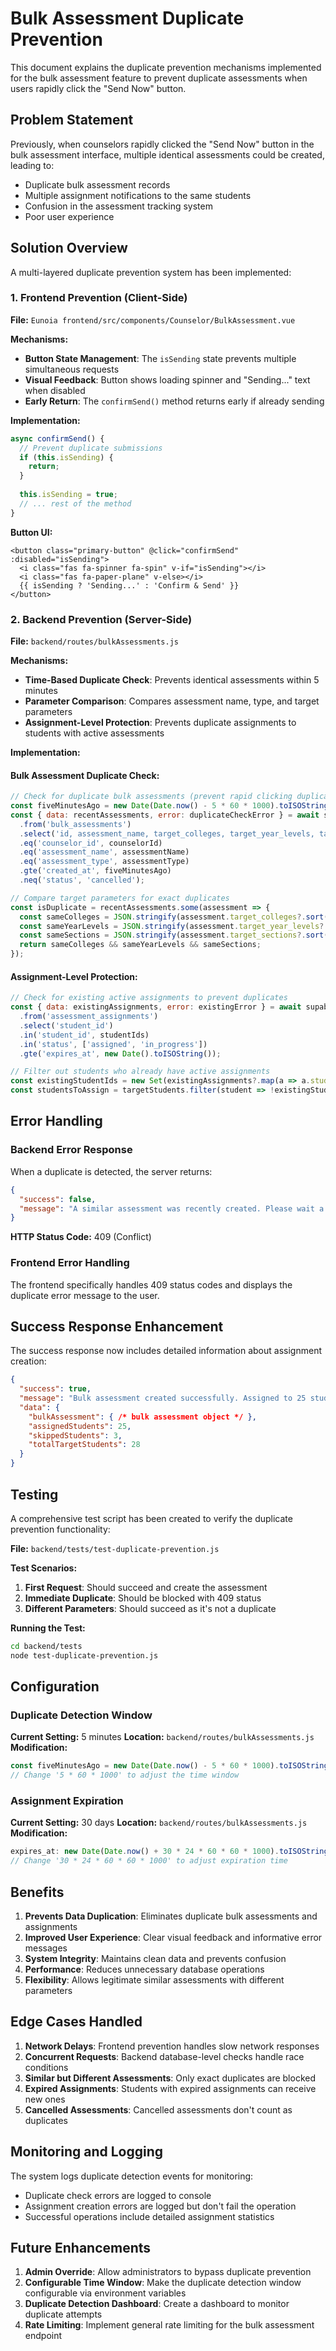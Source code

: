 # Bulk Assessment Duplicate Prevention

This document explains the duplicate prevention mechanisms implemented for the bulk assessment feature to prevent duplicate assessments when users rapidly click the "Send Now" button.

## Problem Statement

Previously, when counselors rapidly clicked the "Send Now" button in the bulk assessment interface, multiple identical assessments could be created, leading to:
- Duplicate bulk assessment records
- Multiple assignment notifications to the same students
- Confusion in the assessment tracking system
- Poor user experience

## Solution Overview

A multi-layered duplicate prevention system has been implemented:

### 1. Frontend Prevention (Client-Side)

**File:** `Eunoia frontend/src/components/Counselor/BulkAssessment.vue`

**Mechanisms:**
- **Button State Management**: The `isSending` state prevents multiple simultaneous requests
- **Visual Feedback**: Button shows loading spinner and "Sending..." text when disabled
- **Early Return**: The `confirmSend()` method returns early if already sending

**Implementation:**
```javascript
async confirmSend() {
  // Prevent duplicate submissions
  if (this.isSending) {
    return;
  }
  
  this.isSending = true;
  // ... rest of the method
}
```

**Button UI:**
```vue
<button class="primary-button" @click="confirmSend" :disabled="isSending">
  <i class="fas fa-spinner fa-spin" v-if="isSending"></i>
  <i class="fas fa-paper-plane" v-else></i>
  {{ isSending ? 'Sending...' : 'Confirm & Send' }}
</button>
```

### 2. Backend Prevention (Server-Side)

**File:** `backend/routes/bulkAssessments.js`

**Mechanisms:**
- **Time-Based Duplicate Check**: Prevents identical assessments within 5 minutes
- **Parameter Comparison**: Compares assessment name, type, and target parameters
- **Assignment-Level Protection**: Prevents duplicate assignments to students with active assessments

**Implementation:**

#### Bulk Assessment Duplicate Check:
```javascript
// Check for duplicate bulk assessments (prevent rapid clicking duplicates)
const fiveMinutesAgo = new Date(Date.now() - 5 * 60 * 1000).toISOString();
const { data: recentAssessments, error: duplicateCheckError } = await supabase
  .from('bulk_assessments')
  .select('id, assessment_name, target_colleges, target_year_levels, target_sections')
  .eq('counselor_id', counselorId)
  .eq('assessment_name', assessmentName)
  .eq('assessment_type', assessmentType)
  .gte('created_at', fiveMinutesAgo)
  .neq('status', 'cancelled');

// Compare target parameters for exact duplicates
const isDuplicate = recentAssessments.some(assessment => {
  const sameColleges = JSON.stringify(assessment.target_colleges?.sort()) === JSON.stringify(targetColleges?.sort());
  const sameYearLevels = JSON.stringify(assessment.target_year_levels?.sort()) === JSON.stringify(targetYearLevels?.sort());
  const sameSections = JSON.stringify(assessment.target_sections?.sort()) === JSON.stringify(targetSections?.sort());
  return sameColleges && sameYearLevels && sameSections;
});
```

#### Assignment-Level Protection:
```javascript
// Check for existing active assignments to prevent duplicates
const { data: existingAssignments, error: existingError } = await supabase
  .from('assessment_assignments')
  .select('student_id')
  .in('student_id', studentIds)
  .in('status', ['assigned', 'in_progress'])
  .gte('expires_at', new Date().toISOString());

// Filter out students who already have active assignments
const existingStudentIds = new Set(existingAssignments?.map(a => a.student_id) || []);
const studentsToAssign = targetStudents.filter(student => !existingStudentIds.has(student.id));
```

## Error Handling

### Backend Error Response
When a duplicate is detected, the server returns:
```json
{
  "success": false,
  "message": "A similar assessment was recently created. Please wait a few minutes before creating another identical assessment."
}
```
**HTTP Status Code:** 409 (Conflict)

### Frontend Error Handling
The frontend specifically handles 409 status codes and displays the duplicate error message to the user.

## Success Response Enhancement

The success response now includes detailed information about assignment creation:

```json
{
  "success": true,
  "message": "Bulk assessment created successfully. Assigned to 25 students. 3 students were skipped as they already have active assignments.",
  "data": {
    "bulkAssessment": { /* bulk assessment object */ },
    "assignedStudents": 25,
    "skippedStudents": 3,
    "totalTargetStudents": 28
  }
}
```

## Testing

A comprehensive test script has been created to verify the duplicate prevention functionality:

**File:** `backend/tests/test-duplicate-prevention.js`

**Test Scenarios:**
1. **First Request**: Should succeed and create the assessment
2. **Immediate Duplicate**: Should be blocked with 409 status
3. **Different Parameters**: Should succeed as it's not a duplicate

**Running the Test:**
```bash
cd backend/tests
node test-duplicate-prevention.js
```

## Configuration

### Duplicate Detection Window
**Current Setting:** 5 minutes
**Location:** `backend/routes/bulkAssessments.js`
**Modification:**
```javascript
const fiveMinutesAgo = new Date(Date.now() - 5 * 60 * 1000).toISOString();
// Change '5 * 60 * 1000' to adjust the time window
```

### Assignment Expiration
**Current Setting:** 30 days
**Location:** `backend/routes/bulkAssessments.js`
**Modification:**
```javascript
expires_at: new Date(Date.now() + 30 * 24 * 60 * 60 * 1000).toISOString()
// Change '30 * 24 * 60 * 60 * 1000' to adjust expiration time
```

## Benefits

1. **Prevents Data Duplication**: Eliminates duplicate bulk assessments and assignments
2. **Improved User Experience**: Clear visual feedback and informative error messages
3. **System Integrity**: Maintains clean data and prevents confusion
4. **Performance**: Reduces unnecessary database operations
5. **Flexibility**: Allows legitimate similar assessments with different parameters

## Edge Cases Handled

1. **Network Delays**: Frontend prevention handles slow network responses
2. **Concurrent Requests**: Backend database-level checks handle race conditions
3. **Similar but Different Assessments**: Only exact duplicates are blocked
4. **Expired Assignments**: Students with expired assignments can receive new ones
5. **Cancelled Assessments**: Cancelled assessments don't count as duplicates

## Monitoring and Logging

The system logs duplicate detection events for monitoring:
- Duplicate check errors are logged to console
- Assignment creation errors are logged but don't fail the operation
- Successful operations include detailed assignment statistics

## Future Enhancements

1. **Admin Override**: Allow administrators to bypass duplicate prevention
2. **Configurable Time Window**: Make the duplicate detection window configurable via environment variables
3. **Duplicate Detection Dashboard**: Create a dashboard to monitor duplicate attempts
4. **Rate Limiting**: Implement general rate limiting for the bulk assessment endpoint